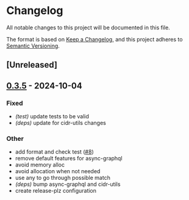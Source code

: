 # Changelog

All notable changes to this project will be documented in this file.

The format is based on [Keep a Changelog](https://keepachangelog.com/en/1.0.0/),
and this project adheres to [Semantic Versioning](https://semver.org/spec/v2.0.0.html).

## [Unreleased]

## [0.3.5](https://github.com/jdrouet/no-proxy/compare/v0.3.4...v0.3.5) - 2024-10-04

### Fixed

- *(test)* update tests to be valid
- *(deps)* update for cidr-utils changes

### Other

- add format and check test ([#8](https://github.com/jdrouet/no-proxy/pull/8))
- remove default features for async-graphql
- avoid memory alloc
- avoid allocation when not needed
- use any to go through possible match
- *(deps)* bump async-graphql and cidr-utils
- create release-plz configuration
